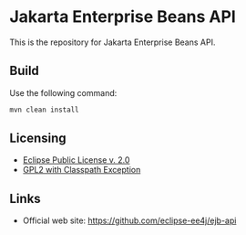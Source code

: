 # Jakarta Enterprise Beans API

This is the repository for Jakarta Enterprise Beans API.

## Build

Use the following command:
```bash
mvn clean install
```

## Licensing

- [Eclipse Public License v. 2.0](http://www.eclipse.org/legal/epl-2.0)
- [GPL2 with Classpath Exception](https://www.gnu.org/software/classpath/license.html)

## Links

- Official web site: https://github.com/eclipse-ee4j/ejb-api

